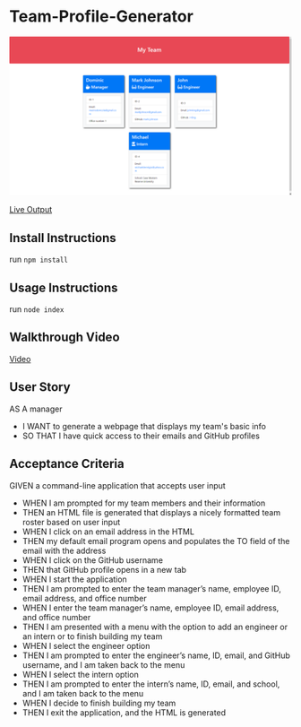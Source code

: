 # Team-Profile-Generator

![Screenshot](https://github.com/D-Mastrocola/Team-Profile-Generator/blob/main/assets/screenshot.png)

[Live Output](https://d-mastrocola.github.io/Team-Profile-Generator/dist/)

## Install Instructions
run ```npm install```

## Usage Instructions
run ```node index```

## Walkthrough Video
[Video](https://drive.google.com/file/d/1ZDymDF1AWpn9Hjw_B2mWKpsE_VD_ZyaJ/view?usp=sharing)

## User Story
AS A manager
- I WANT to generate a webpage that displays my team's basic info
- SO THAT I have quick access to their emails and GitHub profiles

## Acceptance Criteria
GIVEN a command-line application that accepts user input
- WHEN I am prompted for my team members and their information
- THEN an HTML file is generated that displays a nicely formatted team roster based on user input
- WHEN I click on an email address in the HTML
- THEN my default email program opens and populates the TO field of the email with the address
- WHEN I click on the GitHub username
- THEN that GitHub profile opens in a new tab
- WHEN I start the application
- THEN I am prompted to enter the team manager’s name, employee ID, email address, and office number
- WHEN I enter the team manager’s name, employee ID, email address, and office number
- THEN I am presented with a menu with the option to add an engineer or an intern or to finish building my team
- WHEN I select the engineer option
- THEN I am prompted to enter the engineer’s name, ID, email, and GitHub username, and I am taken back to the menu
- WHEN I select the intern option
- THEN I am prompted to enter the intern’s name, ID, email, and school, and I am taken back to the menu
- WHEN I decide to finish building my team
- THEN I exit the application, and the HTML is generated
